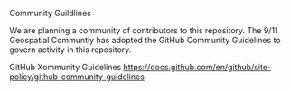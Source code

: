 Community Guildlines

We are planning a community of contributors to this repository. The 9/11 Geospatial Communtiy has adopted the GitHub Community Guidelines to govern activity in this repository.

GitHub Xommunity Guidelines
https://docs.github.com/en/github/site-policy/github-community-guidelines
